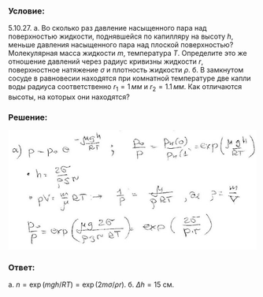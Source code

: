 ###  Условие:

$5.10.27.$ а. Во сколько раз давление насыщенного пара над поверхностью жидкости, поднявшейся по капилляру на высоту $h$, меньше давления насыщенного пара над плоской поверхностью? Молекулярная масса жидкости $m$, температура $T$. Определите это же отношение давлений через радиус кривизны жидкости $r$, поверхностное натяжение $\sigma$ и плотность жидкости $\rho$.
б. В замкнутом сосуде в равновесии находятся при комнатной температуре две капли воды радиуса соответственно $r_1 = 1 \,мм$ и $r_2 = 1.1 \,мм$. Как отличаются высоты, на которых они находятся?

###  Решение:

![|640x308, 67%](../../img/5.10.27/1.jpg)

###  Ответ:

$\mathrm{a.~}n=\exp(mgh/RT)=\exp(2m\sigma/\rho r).$
$\mathrm{б.~}\Delta h=15\mathrm{~c}\mathrm{м}.$